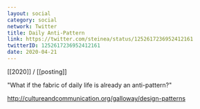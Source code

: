 ```yaml
---
layout: social
category: social
network: Twitter
title: Daily Anti-Pattern
link: https://twitter.com/steinea/status/1252617236952412161
twitterID: 1252617236952412161
date: 2020-04-21
---
```


[[2020]] / [[posting]]

"What if the fabric of daily life is already an anti-pattern?"

<http://cultureandcommunication.org/galloway/design-patterns>
